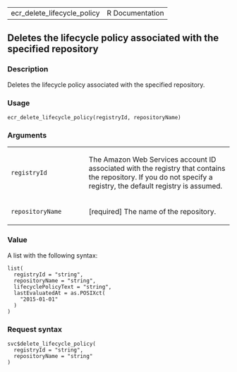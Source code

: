 <table style="width: 100%;">
<tbody>
<tr class="odd">
<td>ecr_delete_lifecycle_policy</td>
<td style="text-align: right;">R Documentation</td>
</tr>
</tbody>
</table>

## Deletes the lifecycle policy associated with the specified repository

### Description

Deletes the lifecycle policy associated with the specified repository.

### Usage

    ecr_delete_lifecycle_policy(registryId, repositoryName)

### Arguments

<table>
<colgroup>
<col style="width: 35%" />
<col style="width: 65%" />
</colgroup>
<tbody>
<tr class="odd">
<td><code
id="ecr_delete_lifecycle_policy_:_registryId">registryId</code></td>
<td><p>The Amazon Web Services account ID associated with the registry
that contains the repository. If you do not specify a registry, the
default registry is assumed.</p></td>
</tr>
<tr class="even">
<td><code
id="ecr_delete_lifecycle_policy_:_repositoryName">repositoryName</code></td>
<td><p>[required] The name of the repository.</p></td>
</tr>
</tbody>
</table>

### Value

A list with the following syntax:

    list(
      registryId = "string",
      repositoryName = "string",
      lifecyclePolicyText = "string",
      lastEvaluatedAt = as.POSIXct(
        "2015-01-01"
      )
    )

### Request syntax

    svc$delete_lifecycle_policy(
      registryId = "string",
      repositoryName = "string"
    )
